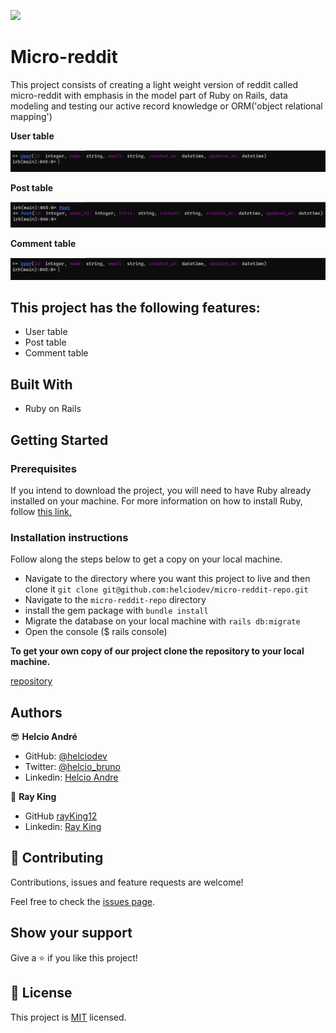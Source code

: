 ![](https://img.shields.io/badge/Microverse-blueviolet)


# Micro-reddit
This project consists of creating a light weight version of reddit called micro-reddit with emphasis in the model part of Ruby on Rails, data modeling and testing our active record knowledge or ORM('object relational mapping')

**User table**

![user table in Rails console](app/assets/images/User_table.png)

**Post table**

![post table in Rails console](app/assets/images/Post_table.png)

**Comment table**

![comment table in Rails console](app/assets/images/User_table.png)

## This project has the following features:

- User table
- Post table
- Comment table

## Built With

- Ruby on Rails

## Getting Started

### Prerequisites

If you intend to download the project, you will need to have Ruby already installed on your machine. For more information on how to install Ruby, follow [this link.](https://www.ruby-lang.org/en/downloads/)

### Installation instructions

Follow along the steps below to get a copy on your local machine.

- Navigate to the directory where you want this project to live and then clone it `git clone git@github.com:helciodev/micro-reddit-repo.git`
- Navigate to the `micro-reddit-repo` directory
- install the gem package with `bundle install`
- Migrate the database on your local machine with `rails db:migrate`
- Open the console ($ rails console)

**To get your own copy of our project clone the repository to your local machine.**

[repository](https://github.com/helciodev/micro-reddit-repo)

## Authors

😎 **Helcio André**

- GitHub: [@helciodev](https://github.com/helciodev)
- Twitter: [@helcio_bruno](https://twitter.com/helcio_bruno)
- Linkedin: [Helcio Andre](https://www.linkedin.com/in/helcio-andre/)

👤 **Ray King**

- GitHub [rayKing12](GitHub.com/rayking12)
- Linkedin: [Ray King](https://www.linkedin.com/in/king-ray-514b89133/)


## 🤝 Contributing

Contributions, issues and feature requests are welcome!

Feel free to check the [issues page](https://github.com/helciodev/micro-reddit-repo/issues).

## Show your support

Give a ⭐️ if you like this project!


## 📝 License

This project is [MIT](./LICENSE) licensed.
